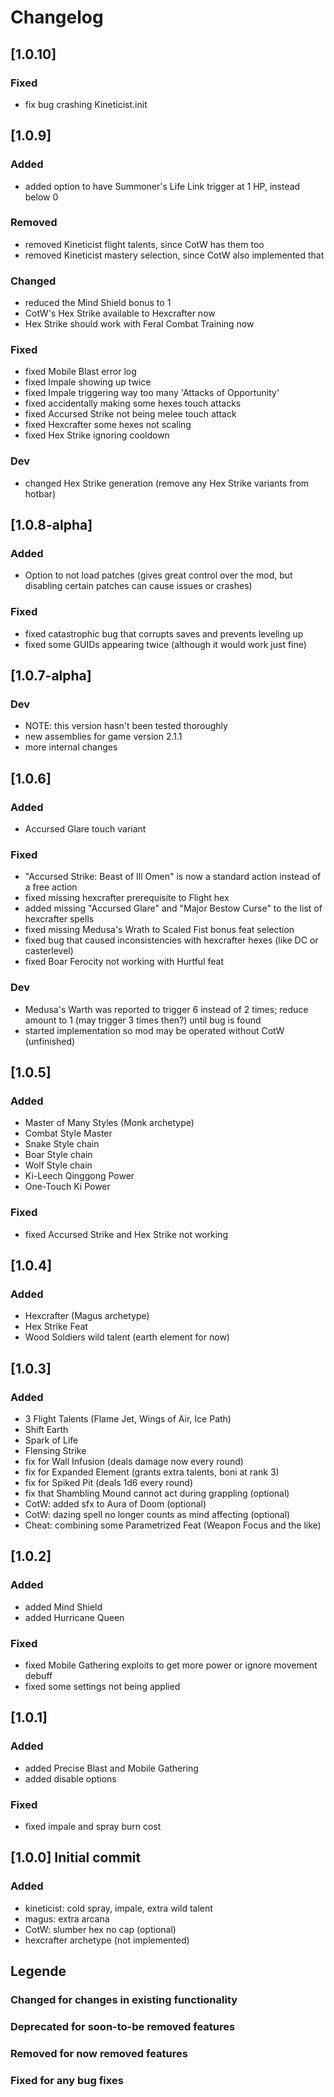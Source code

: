 # Changelog

## [1.0.10]

### Fixed
- fix bug crashing Kineticist.init

## [1.0.9]

### Added
- added option to have Summoner's Life Link trigger at 1 HP, instead below 0

### Removed
- removed Kineticist flight talents, since CotW has them too
- removed Kineticist mastery selection, since CotW also implemented that

### Changed
- reduced the Mind Shield bonus to 1
- CotW's Hex Strike available to Hexcrafter now
- Hex Strike should work with Feral Combat Training now

### Fixed
- fixed Mobile Blast error log
- fixed Impale showing up twice
- fixed Impale triggering way too many 'Attacks of Opportunity'
- fixed accidentally making some hexes touch attacks
- fixed Accursed Strike not being melee touch attack
- fixed Hexcrafter some hexes not scaling
- fixed Hex Strike ignoring cooldown

### Dev
- changed Hex Strike generation (remove any Hex Strike variants from hotbar)

## [1.0.8-alpha]

### Added
- Option to not load patches (gives great control over the mod, but disabling certain patches can cause issues or crashes)

### Fixed
- fixed catastrophic bug that corrupts saves and prevents leveling up
- fixed some GUIDs appearing twice (although it would work just fine)

## [1.0.7-alpha]

### Dev
- NOTE: this version hasn't been tested thoroughly
- new assemblies for game version 2.1.1
- more internal changes

## [1.0.6]

### Added
- Accursed Glare touch variant

### Fixed
- "Accursed Strike: Beast of Ill Omen" is now a standard action instead of a free action
- fixed missing hexcrafter prerequisite to Flight hex
- added missing "Accursed Glare" and "Major Bestow Curse" to the list of hexcrafter spells
- fixed missing Medusa's Wrath to Scaled Fist bonus feat selection
- fixed bug that caused inconsistencies with hexcrafter hexes (like DC or casterlevel)
- fixed Boar Ferocity not working with Hurtful feat

### Dev
- Medusa's Warth was reported to trigger 6 instead of 2 times; reduce amount to 1 (may trigger 3 times then?) until bug is found
- started implementation so mod may be operated without CotW (unfinished)

## [1.0.5]

### Added
- Master of Many Styles (Monk archetype)
- Combat Style Master
- Snake Style chain
- Boar Style chain
- Wolf Style chain
- Ki-Leech Qinggong Power
- One-Touch Ki Power

### Fixed
- fixed Accursed Strike and Hex Strike not working

## [1.0.4]

### Added
- Hexcrafter (Magus archetype)
- Hex Strike Feat
- Wood Soldiers wild talent (earth element for now)

## [1.0.3]

### Added
- 3 Flight Talents (Flame Jet, Wings of Air, Ice Path)
- Shift Earth
- Spark of Life
- Flensing Strike
- fix for Wall Infusion (deals damage now every round)
- fix for Expanded Element (grants extra talents, boni at rank 3)
- fix for Spiked Pit (deals 1d6 every round)
- fix that Shambling Mound cannot act during grappling (optional)
- CotW: added sfx to Aura of Doom (optional)
- CotW: dazing spell no longer counts as mind affecting (optional)
- Cheat: combining some Parametrized Feat (Weapon Focus and the like)

## [1.0.2]

### Added
- added Mind Shield
- added Hurricane Queen

### Fixed
- fixed Mobile Gathering exploits to get more power or ignore movement debuff
- fixed some settings not being applied

## [1.0.1]

### Added
- added Precise Blast and Mobile Gathering
- added disable options

### Fixed
- fixed impale and spray burn cost

## [1.0.0] Initial commit

### Added
- kineticist: cold spray, impale, extra wild talent
- magus: extra arcana
- CotW: slumber hex no cap (optional)
- hexcrafter archetype (not implemented)

## Legende
### Changed for changes in existing functionality
### Deprecated for soon-to-be removed features
### Removed for now removed features
### Fixed for any bug fixes